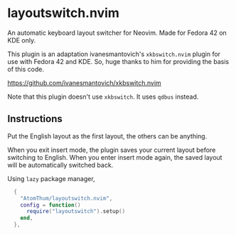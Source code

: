 # layoutswitch.nvim

An automatic keyboard layout switcher for Neovim. Made for Fedora 42 on KDE only.

This plugin is an adaptation ivanesmantovich's ``xkbswitch.nvim`` plugin for use with Fedora 42 and KDE. So, huge thanks to him for providing the basis of this code.

https://github.com/ivanesmantovich/xkbswitch.nvim

Note that this plugin doesn't use ``xkbswitch``. It uses ``qdbus`` instead.

## Instructions

Put the English layout as the first layout, the others can be anything.

When you exit insert mode, the plugin saves your current layout before switching to English. When you enter insert mode again, the saved layout will be automatically switched back.

Using ``lazy`` package manager,
```lua
  {
    "AtomThum/layoutswitch.nvim",
    config = function()
      require("layoutswitch").setup()
    end,
  },
```
